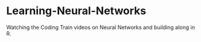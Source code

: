 # Learning-Neural-Networks
Watching the Coding Train videos on Neural Networks and building along in R.

